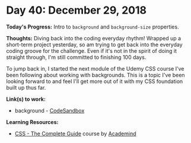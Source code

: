 # Day 40: December 29, 2018

**Today's Progress:** Intro to `background` and `background-size` properties.

**Thoughts:** Diving back into the coding everyday rhythm! Wrapped up a short-term project yesterday, so am trying to get back into the everyday coding groove for the challenge. Even if it's not in the spirit of doing it straight through, I'm still committed to finishing 100 days.

To jump back in, I started the next module of the Udemy CSS course I've been following about working with backgrounds. This is a topic I've been looking forward to and feel I'll get more out of it with my CSS foundation built up thus far.

**Link(s) to work:**
* background - [CodeSandbox](https://codesandbox.io/embed/0xplykr4vl)

**Learning Resources:**
* [CSS - The Complete Guide](https://www.udemy.com/css-the-complete-guide-incl-flexbox-grid-sass/) course by [Academind](https://www.academind.com/)